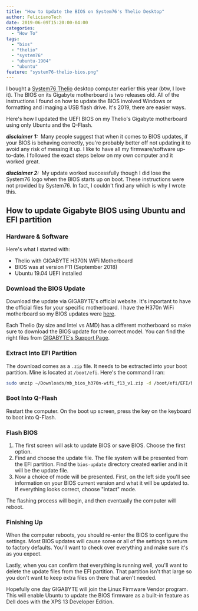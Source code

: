 ```yaml
---
title: "How to Update the BIOS on System76's Thelio Desktop"
author: FelicianoTech
date: 2019-06-09T15:20:00-04:00
categories:
  - "How To"
tags:
  - "bios"
  - "thelio"
  - "system76"
  - "ubuntu-1904"
  - "ubuntu"
feature: "system76-thelio-bios.png"
---
```


I bought a [System76 Thelio][s76-thelio] desktop computer earlier this year (btw, I love it).
The BIOS on its Gigabyte motherboard is two releases old.
All of the instructions I found on how to update the BIOS involved Windows or formatting and imaging a USB flash drive.
It's 2019, there are easier ways.

Here's how I updated the UEFI BIOS on my Thelio's Gigabyte motherboard using only Ubuntu and the Q-Flash.

<!--more-->

***disclaimer 1:*** &nbsp;Many people suggest that when it comes to BIOS updates, if your BIOS is behaving correctly, you're probably better off not updating it to avoid any risk of messing it up.
I like to have all my firmware/software up-to-date.
I followed the exact steps below on my own computer and it worked great.

***disclaimer 2:*** &nbsp;My update worked successfully though I did lose the System76 logo when the BIOS starts up on boot.
These instructions were not provided by System76.
In fact, I couldn't find any which is why I wrote this.


## How to update Gigabyte BIOS using Ubuntu and EFI partition

### Hardware & Software

Here's what I started with:

- Thelio with GIGABYTE H370N WiFi Motherboard
- BIOS was at version F11 (September 2018)
- Ubuntu 19.04 UEFI installed

### Download the BIOS Update

Download the update via GIGABYTE's official website.
It's important to have the official files for your specific motherboard.
I have the H370n WiFi motherboard so my BIOS updates were [here][dl-bios].

Each Thelio (by size and Intel vs AMD) has a different motherboard so make sure to download the BIOS update for the correct model.
You can find the right files from [GIGABYTE's Support Page][gb-sup].

### Extract Into EFI Partition

The download comes as a `.zip` file.
It needs to be extracted into your boot partition.
Mine is located at `/boot/efi`.
Here's the command I ran:

```bash
sudo unzip ~/Downloads/mb_bios_h370n-wifi_f13_v1.zip -d /boot/efi/EFI/bios-update
```

### Boot Into Q-Flash

Restart the computer.
On the boot up screen, press the <End> key on the keyboard to boot into Q-Flash.

### Flash BIOS

1. The first screen will ask to update BIOS or save BIOS.
Choose the first option.
1. Find and choose the update file.
The file system will be presented from the EFI partition. Find the `bios-update` directory created earlier and in it will be the update file.
1. Now a choice of mode will be presented.
First, on the left side you'll see information on your BIOS current version and what it will be updated to.
If everything looks correct, choose "intact" mode.

The flashing process will begin, and then eventually the computer will reboot.

### Finishing Up

When the computer reboots, you should re-enter the BIOS to configure the settings.
Most BIOS updates will cause some or all of the settings to return to factory defaults.
You'll want to check over everything and make sure it's as you expect.

Lastly, when you can confirm that everything is running well, you'll want to delete the update files from the EFI partition.
That partition isn't that large so you don't want to keep extra files on there that aren't needed.

Hopefully one day GIGABYTE will join the Linux Firmware Vendor program.
This will enable Ubuntu to update the BIOS firmware as a built-in feature as Dell does with the XPS 13 Developer Edition.



[s76-thelio]: https://system76.com/desktops
[dl-bios]: https://www.gigabyte.com/us/Motherboard/H370N-WIFI-rev-10#support-dl
[gb-sup]: https://www.gigabyte.com/us/Support/Motherboard
